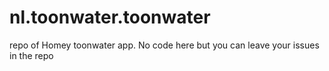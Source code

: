 # nl.toonwater.toonwater
repo of Homey toonwater app. No code here but you can leave your issues in the repo
